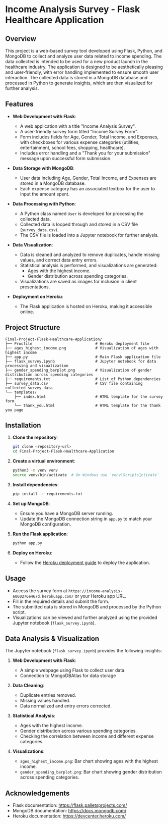 
# Income Analysis Survey - Flask Healthcare Application

## Overview

This project is a web-based survey tool developed using Flask, Python, and MongoDB to collect and analyze user data related to income spending. The data collected is intended to be used for a new product launch in the healthcare industry. The application is designed to be aesthetically pleasing and user-friendly, with error handling implemented to ensure smooth user interaction. The collected data is stored in a MongoDB database and processed in Python to generate insights, which are then visualized for further analysis.

## Features

- **Web Development with Flask**: 
  - A web application with a title "Income Analysis Survey".
  - A user-friendly survey form titled "Income Survey Form".
  - Form includes fields for Age, Gender, Total Income, and Expenses, with checkboxes for various expense categories (utilities, entertainment, school fees, shopping, healthcare).
  - Includes error handling and a "Thank you for your submission" message upon successful form submission.

- **Data Storage with MongoDB**: 
  - User data including Age, Gender, Total Income, and Expenses are stored in a MongoDB database.
  - Each expense category has an associated textbox for the user to input the amount spent.

- **Data Processing with Python**:
  - A Python class named `User` is developed for processing the collected data.
  - Collected data is looped through and stored in a CSV file (`survey_data.csv`).
  - The CSV file is loaded into a Jupyter notebook for further analysis.

- **Data Visualization**:
  - Data is cleaned and analyzed to remove duplicates, handle missing values, and correct data entry errors.
  - Statistical analysis is performed, and visualizations are generated:
    - Ages with the highest income.
    - Gender distribution across spending categories.
  - Visualizations are saved as images for inclusion in client presentations.

- **Deployment on Heroku**:
  - The Flask application is hosted on Heroku, making it accessible online.

## Project Structure

```
Final-Project-Flask-Healthcare-Application/
├── Procfile                            # Heroku deployment file
├── ages_highest_income.png             # Visualization of ages with highest income
├── app.py                              # Main Flask application file
├── flask_survey.ipynb                  # Jupyter notebook for data processing and visualization
├── gender_spending_barplot.png         # Visualization of gender distribution across spending categories
├── requirements.txt                    # List of Python dependencies
├── survey_data.csv                     # CSV file containing collected survey data
└── templates/
    ├── index.html                      # HTML template for the survey form
    └── thank_you.html                  # HTML template for the thank you page
```

## Installation

1. **Clone the repository**:
   ```bash
   git clone <repository-url>
   cd Final-Project-Flask-Healthcare-Application
   ```

2. **Create a virtual environment**:
   ```bash
   python3 -m venv venv
   source venv/bin/activate  # On Windows use `venv\Scriptsctivate`
   ```

3. **Install dependencies**:
   ```bash
   pip install -r requirements.txt
   ```

4. **Set up MongoDB**:
   - Ensure you have a MongoDB server running.
   - Update the MongoDB connection string in `app.py` to match your MongoDB configuration.

5. **Run the Flask application**:
   ```bash
   python app.py
   ```

6. **Deploy on Heroku**:
   - Follow the [Heroku deployment guide](https://devcenter.heroku.com/articles/getting-started-with-python) to deploy the application.

## Usage

- Access the survey form at `https://income-analysis-6060276e467d.herokuapp.com/` or your Heroku app URL.
- Fill in the required details and submit the form.
- The submitted data is stored in MongoDB and processed by the Python script.
- Visualizations can be viewed and further analyzed using the provided Jupyter notebook (`flask_survey.ipynb`).

## Data Analysis & Visualization

The Jupyter notebook (`flask_survey.ipynb`) provides the following insights:

1. **Web Development with Flask**:
   - A simple webpage using Flask to collect user data.
   - Connection to MongoDBAtlas for data storage
   
2. **Data Cleaning**:
   - Duplicate entries removed.
   - Missing values handled.
   - Data normalized and entry errors corrected.

3. **Statistical Analysis**:
   - Ages with the highest income.
   - Gender distribution across various spending categories.
   - Checking the correlation between income and different expense categories.

4. **Visualizations**:
   - `ages_highest_income.png`: Bar chart showing ages with the highest income.
   - `gender_spending_barplot.png`: Bar chart showing gender distribution across spending categories.


## Acknowledgements

- Flask documentation: https://flask.palletsprojects.com/
- MongoDB documentation: https://docs.mongodb.com/
- Heroku documentation: https://devcenter.heroku.com/
